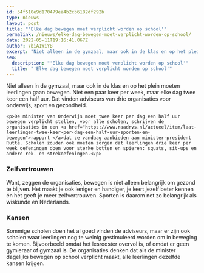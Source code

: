```yaml
---
id: 54f510e9d170479ea4b2cb6182df292b
type: nieuws
layout: post
title: "'Elke dag bewegen moet verplicht worden op school'"
permalink: /nieuws/elke-dag-bewegen-moet-verplicht-worden-op-school/
date: 2022-05-11T19:16:41.067Z
author: 7biA1WiYB
excerpt: "Niet alleen in de gymzaal, maar ook in de klas en op het plein moeten leerlingen gaan bewegen. Niet een paar keer per week, maar elke dag twee keer een half uur. Dat vinden adviseurs van drie organisaties voor onderwijs, sport en gezondheid.  "
seo:
  description: "'Elke dag bewegen moet verplicht worden op school'"
  title: "'Elke dag bewegen moet verplicht worden op school'"
---
```

Niet alleen in de gymzaal, maar ook in de klas en op het plein moeten leerlingen gaan bewegen. Niet een paar keer per week, maar elke dag twee keer een half uur. Dat vinden adviseurs van drie organisaties voor onderwijs, sport en gezondheid.  

    <p>De minister van Onderwijs moet twee keer per dag een half uur bewegen verplicht stellen, voor alle scholen, schrijven de organisaties in een <a href="https://www.raadrvs.nl/actueel/item/laat-leerlingen-twee-keer-per-dag-een-half-uur-sporten-en-bewegen">rapport </a>dat ze vandaag aanbieden aan minister-president Rutte. Scholen zouden ook moeten zorgen dat leerlingen drie keer per week oefeningen doen voor sterke botten en spieren: squats, sit-ups en andere rek- en strekoefeningen.</p>
<h3>Zelfvertrouwen</h3>
<p>Want, zeggen de organisaties, bewegen is niet alleen belangrijk om gezond te blijven. Het maakt je ook leniger en handiger, je leert jezelf beter kennen én het geeft je meer zelfvertrouwen. Sporten is daarom net zo belangrijk als wiskunde en Nederlands.</p>
<h3>Kansen</h3>
<p>Sommige scholen doen het al goed vinden de adviseurs, maar er zijn ook scholen waar leerlingen nog te weinig gestimuleerd worden om in beweging te komen. Bijvoorbeeld omdat het lesrooster overvol is, of omdat er geen gymleraar of gymzaal is. De organisaties denken dat als de minister dagelijks bewegen op school verplicht maakt, álle leerlingen dezelfde kansen krijgen.</p>  
